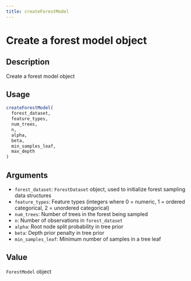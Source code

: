 ```yaml
---
title: createForestModel
---
```


# Create a forest model object

## Description

Create a forest model object

## Usage

```r
createForestModel(
  forest_dataset,
  feature_types,
  num_trees,
  n,
  alpha,
  beta,
  min_samples_leaf,
  max_depth
)
```

## Arguments

* `forest_dataset`: `ForestDataset` object, used to initialize forest sampling data structures
* `feature_types`: Feature types (integers where 0 = numeric, 1 = ordered categorical, 2 = unordered categorical)
* `num_trees`: Number of trees in the forest being sampled
* `n`: Number of observations in `forest_dataset`
* `alpha`: Root node split probability in tree prior
* `beta`: Depth prior penalty in tree prior
* `min_samples_leaf`: Minimum number of samples in a tree leaf

## Value

`ForestModel` object

